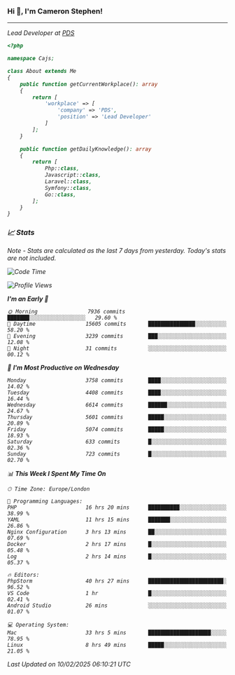 ### Hi 👋, I'm Cameron Stephen!
<hr>
<p><em>Lead Developer at <a href="https://prindatasolutions.co.uk">PDS</a></p>


```php
<?php

namespace Cajs;

class About extends Me
{
    public function getCurrentWorkplace(): array
    {
        return [
            'workplace' => [
                'company' => 'PDS',
                'position' => 'Lead Developer'
            ]
        ];
    }

    public function getDailyKnowledge(): array
    {
        return [
            Php::class,
            Javascript::class,
            Laravel::class,
            Symfony::class,
            Go::class,
        ];
    }
}
```

### 📈 Stats
<p><em>Note - Stats are calculated as the last 7 days from yesterday. Today's stats are not included.</em></p>


<!--START_SECTION:waka-->
![Code Time](http://img.shields.io/badge/Code%20Time-4%2C298%20hrs%2045%20mins-blue)

![Profile Views](http://img.shields.io/badge/Profile%20Views-0-blue)

**I'm an Early 🐤** 

```text
🌞 Morning                7936 commits        ███████░░░░░░░░░░░░░░░░░░   29.60 % 
🌆 Daytime                15605 commits       ███████████████░░░░░░░░░░   58.20 % 
🌃 Evening                3239 commits        ███░░░░░░░░░░░░░░░░░░░░░░   12.08 % 
🌙 Night                  31 commits          ░░░░░░░░░░░░░░░░░░░░░░░░░   00.12 % 
```
📅 **I'm Most Productive on Wednesday** 

```text
Monday                   3758 commits        ████░░░░░░░░░░░░░░░░░░░░░   14.02 % 
Tuesday                  4408 commits        ████░░░░░░░░░░░░░░░░░░░░░   16.44 % 
Wednesday                6614 commits        ██████░░░░░░░░░░░░░░░░░░░   24.67 % 
Thursday                 5601 commits        █████░░░░░░░░░░░░░░░░░░░░   20.89 % 
Friday                   5074 commits        █████░░░░░░░░░░░░░░░░░░░░   18.93 % 
Saturday                 633 commits         █░░░░░░░░░░░░░░░░░░░░░░░░   02.36 % 
Sunday                   723 commits         █░░░░░░░░░░░░░░░░░░░░░░░░   02.70 % 
```


📊 **This Week I Spent My Time On** 

```text
🕑︎ Time Zone: Europe/London

💬 Programming Languages: 
PHP                      16 hrs 20 mins      ██████████░░░░░░░░░░░░░░░   38.99 % 
YAML                     11 hrs 15 mins      ███████░░░░░░░░░░░░░░░░░░   26.86 % 
Nginx Configuration      3 hrs 13 mins       ██░░░░░░░░░░░░░░░░░░░░░░░   07.69 % 
Docker                   2 hrs 17 mins       █░░░░░░░░░░░░░░░░░░░░░░░░   05.48 % 
Log                      2 hrs 14 mins       █░░░░░░░░░░░░░░░░░░░░░░░░   05.37 % 

🔥 Editors: 
PhpStorm                 40 hrs 27 mins      ████████████████████████░   96.52 % 
VS Code                  1 hr                █░░░░░░░░░░░░░░░░░░░░░░░░   02.41 % 
Android Studio           26 mins             ░░░░░░░░░░░░░░░░░░░░░░░░░   01.07 % 

💻 Operating System: 
Mac                      33 hrs 5 mins       ████████████████████░░░░░   78.95 % 
Linux                    8 hrs 49 mins       █████░░░░░░░░░░░░░░░░░░░░   21.05 % 
```


 Last Updated on 10/02/2025 06:10:21 UTC
<!--END_SECTION:waka-->
